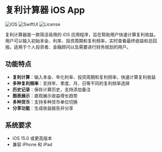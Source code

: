 # 复利计算器 iOS App

![iOS](https://img.shields.io/badge/iOS-15.0%2B-blue)
![SwiftUI](https://img.shields.io/badge/SwiftUI-3.0-orange)
![License](https://img.shields.io/badge/License-MIT-green)

复利计算器是一款简洁易用的 iOS 应用程序，旨在帮助用户快速计算复利收益。用户可以输入初始本金、利率、投资周期和复利频率，实时查看最终收益和总回报。适用于个人投资者、金融顾问以及需要进行财务规划的用户。

## 功能特点

* **复利计算**：输入本金、年化利率、投资周期和复利频率，快速计算复利收益
* **多种复利频率**：支持年、季度、月、日等不同的复利频率选择
* **历史记录**：保存计算历史，支持添加备注
* **图表展示**：直观展示收益增长趋势
* **多种货币**：支持多种货币单位切换
* **分享功能**：生成收益报告并分享

## 系统要求

* iOS 15.0 或更高版本
* 兼容 iPhone 和 iPad